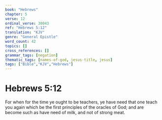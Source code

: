 ```yaml
---
book: "Hebrews"
chapter: 5
verse: 12
ordinal_verse: 30043
ref: "Hebrews 5:12"
translation: "KJV"
genre: "General Epistle"
word_count: 42
topics: []
cross_references: []
grammar_tags: [negation]
thematic_tags: [names-of-god, jesus-title, jesus]
tags: ["Bible","KJV","Hebrews"]
---
```


# Hebrews 5:12

For when for the time ye ought to be teachers, ye have need that one teach you again which be the first principles of the oracles of God; and are become such as have need of milk, and not of strong meat.

